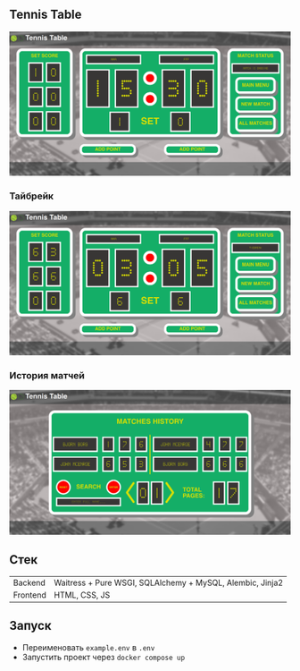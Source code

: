 ## Tennis Table
![](./docs/match.png)
### Тайбрейк
![](./docs/tiebreak.png)
### История матчей
![](./docs/matches_history.png)

## Стек
|||
|-|-|
|Backend|Waitress + Pure WSGI, SQLAlchemy + MySQL, Alembic, Jinja2|
|Frontend|HTML, CSS, JS|

## Запуск
+ Переименовать `example.env` в `.env`
+ Запустить проект через `docker compose up`
